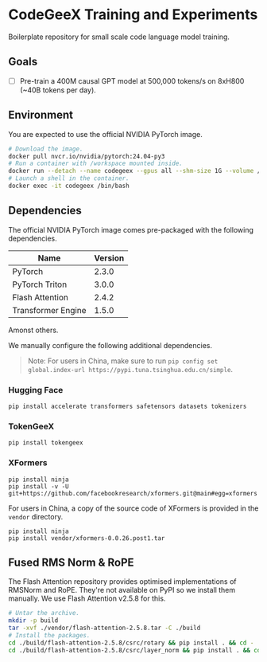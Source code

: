 # CodeGeeX Training and Experiments

Boilerplate repository for small scale code language model training.

## Goals

- [ ] Pre-train a 400M causal GPT model at 500,000 tokens/s on 8xH800 (~40B tokens per day).

## Environment

You are expected to use the official NVIDIA PyTorch image.

```bash
# Download the image.
docker pull nvcr.io/nvidia/pytorch:24.04-py3
# Run a container with /workspace mounted inside.
docker run --detach --name codegeex --gpus all --shm-size 1G --volume /workspace:/workspace:rw nvcr.io/nvidia/pytorch:24.04-py3 tail -f /dev/null
# Launch a shell in the container.
docker exec -it codegeex /bin/bash
```

## Dependencies

The official NVIDIA PyTorch image comes pre-packaged with the following dependencies.

| Name               | Version |
| ------------------ | ------- |
| PyTorch            | 2.3.0   |
| PyTorch Triton     | 3.0.0   |
| Flash Attention    | 2.4.2   |
| Transformer Engine | 1.5.0   |

Amonst others.

We manually configure the following additional dependencies.

> Note: For users in China, make sure to run `pip config set global.index-url https://pypi.tuna.tsinghua.edu.cn/simple`.

### Hugging Face

```
pip install accelerate transformers safetensors datasets tokenizers
```

### TokenGeeX

```
pip install tokengeex
```

### XFormers

```
pip install ninja
pip install -v -U git+https://github.com/facebookresearch/xformers.git@main#egg=xformers
```

For users in China, a copy of the source code of XFormers is provided in the `vendor` directory.

```
pip install ninja
pip install vendor/xformers-0.0.26.post1.tar
```

## Fused RMS Norm & RoPE

The Flash Attention repository provides optimised implementations of RMSNorm and RoPE. They're not available on PyPI so we install them manually. We use Flash Attention v2.5.8 for this.

```bash
# Untar the archive.
mkdir -p build
tar -xvf ./vendor/flash-attention-2.5.8.tar -C ./build
# Install the packages.
cd ./build/flash-attention-2.5.8/csrc/rotary && pip install . && cd -
cd ./build/flash-attention-2.5.8/csrc/layer_norm && pip install . && cd -
```
